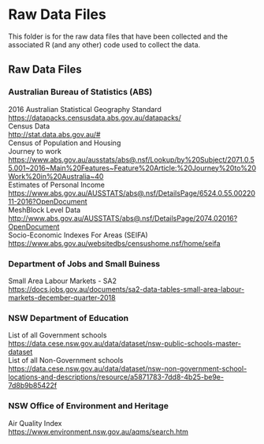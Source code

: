 # Raw Data Files
This folder is for the raw data files that have been collected and the associated R (and any other) code used to collect the data.

## Raw Data Files
### Australian Bureau of Statistics (ABS)
2016 Australian Statistical Geography Standard </br>
https://datapacks.censusdata.abs.gov.au/datapacks/  
Census Data </br>
http://stat.data.abs.gov.au/#  
Census of Population and Housing  
Journey to work  
https://www.abs.gov.au/ausstats/abs@.nsf/Lookup/by%20Subject/2071.0.55.001~2016~Main%20Features~Feature%20Article:%20Journey%20to%20Work%20in%20Australia~40  
Estimates of Personal Income </br>
https://www.abs.gov.au/AUSSTATS/abs@.nsf/DetailsPage/6524.0.55.0022011-2016?OpenDocument  
MeshBlock Level Data  
http://www.abs.gov.au/AUSSTATS/abs@.nsf/DetailsPage/2074.02016?OpenDocument  
Socio-Economic Indexes For Areas (SEIFA)  
https://www.abs.gov.au/websitedbs/censushome.nsf/home/seifa  
### Department of Jobs and Small Buiness
Small Area Labour Markets - SA2  
https://docs.jobs.gov.au/documents/sa2-data-tables-small-area-labour-markets-december-quarter-2018  
### NSW Department of Education
List of all Government schools </br>
https://data.cese.nsw.gov.au/data/dataset/nsw-public-schools-master-dataset </br>
List of all Non-Government schools </br>
https://data.cese.nsw.gov.au/data/dataset/nsw-non-government-school-locations-and-descriptions/resource/a5871783-7dd8-4b25-be9e-7d8b9b85422f  
### NSW Office of Environment and Heritage  
Air Quality Index  
https://www.environment.nsw.gov.au/aqms/search.htm  
